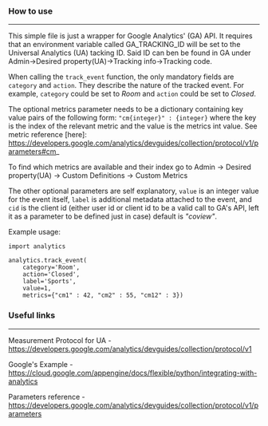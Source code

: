 ### How to use

------

This simple file is just a wrapper for Google Analytics' (GA) API.
It requires that an environment variable called GA_TRACKING_ID will be set to the Universal Analytics (UA) tacking ID. Said ID can ben be found in GA under Admin->Desired property(UA)->Tracking info->Tracking code.

When calling the `track_event`  function, the only mandatory fields are `category` and `action`. 
They describe the nature of the tracked event. For example, `category` could be set to *Room* and `action` could be set to *Closed*.

The optional metrics parameter needs to be a dictionary containing key value pairs of the following form: `"cm{integer}" : {integer}` where the key is the index of the relevant metric and the value is the metrics int value. See metric reference 
[here]: https://developers.google.com/analytics/devguides/collection/protocol/v1/parameters#cm_

To find which metrics are available and their index go to Admin -> Desired property(UA) -> Custom Definitions -> Custom Metrics

The other optional parameters are self explanatory, `value` is an integer value for the event itself, `label` is additional metadata attached to the event, and `cid` is the client id (either user id or client id to be a valid call to GA's API, left it as a parameter to be defined just in case) default is *"coview"*. 

Example usage:

```
import analytics

analytics.track_event(
    category='Room', 
    action='Closed', 
    label='Sports',
    value=1,
    metrics={"cm1" : 42, "cm2" : 55, "cm12" : 3})
```

### Useful links

------

Measurement Protocol for UA - https://developers.google.com/analytics/devguides/collection/protocol/v1

Google's Example - https://cloud.google.com/appengine/docs/flexible/python/integrating-with-analytics

Parameters reference - https://developers.google.com/analytics/devguides/collection/protocol/v1/parameters

